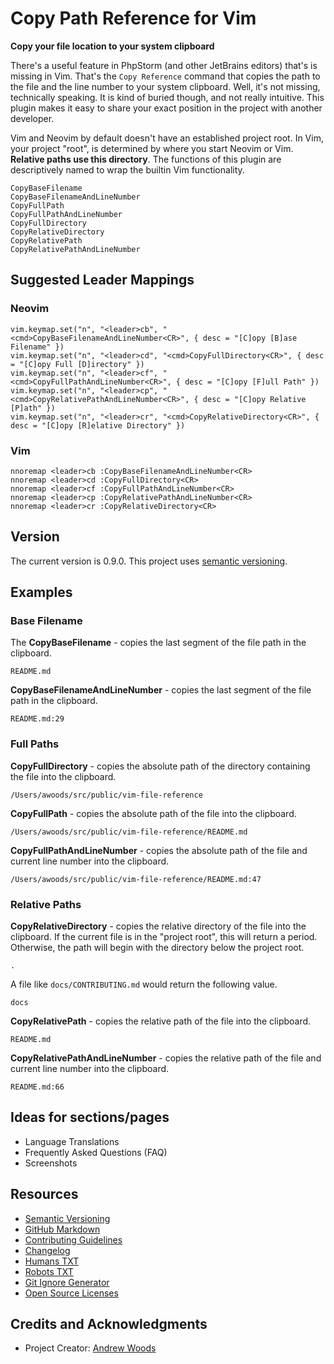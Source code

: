 
# Copy Path Reference for Vim

__Copy your file location to your system clipboard__

There's a useful feature in PhpStorm (and other JetBrains editors) that's is
missing in Vim. That's the `Copy Reference` command that copies the path to the
file and the line number to your system clipboard. Well, it's not missing,
technically speaking. It is kind of buried though, and not really intuitive.
This plugin makes it easy to share your exact position in the project with
another developer.

Vim and Neovim by default doesn't have an established project root. In Vim,
your project "root", is determined by where you start Neovim or Vim. __Relative
paths use this directory__. The functions of this plugin are descriptively
named to wrap the builtin Vim functionality.

```
CopyBaseFilename
CopyBaseFilenameAndLineNumber
CopyFullPath
CopyFullPathAndLineNumber
CopyFullDirectory
CopyRelativeDirectory
CopyRelativePath
CopyRelativePathAndLineNumber
```

## Suggested Leader Mappings

### Neovim

```
vim.keymap.set("n", "<leader>cb", "<cmd>CopyBaseFilenameAndLineNumber<CR>", { desc = "[C]opy [B]ase Filename" })
vim.keymap.set("n", "<leader>cd", "<cmd>CopyFullDirectory<CR>", { desc = "[C]opy Full [D]irectory" })
vim.keymap.set("n", "<leader>cf", "<cmd>CopyFullPathAndLineNumber<CR>", { desc = "[C]opy [F]ull Path" })
vim.keymap.set("n", "<leader>cp", "<cmd>CopyRelativePathAndLineNumber<CR>", { desc = "[C]opy Relative [P]ath" })
vim.keymap.set("n", "<leader>cr", "<cmd>CopyRelativeDirectory<CR>", { desc = "[C]opy [R]elative Directory" })
```

### Vim

```
nnoremap <leader>cb :CopyBaseFilenameAndLineNumber<CR>
nnoremap <leader>cd :CopyFullDirectory<CR>
nnoremap <leader>cf :CopyFullPathAndLineNumber<CR>
nnoremap <leader>cp :CopyRelativePathAndLineNumber<CR>
nnoremap <leader>cr :CopyRelativeDirectory<CR>
```

## Version

The current version is 0.9.0. This project uses [semantic versioning](http://semver.org).


## Examples

### Base Filename

The **CopyBaseFilename** - copies the last segment of the file path in the
clipboard.

```
README.md
```

**CopyBaseFilenameAndLineNumber** - copies the last segment of the file path in
the clipboard.

```
README.md:29
```

### Full Paths

**CopyFullDirectory** - copies the absolute path of the directory containing
the file into the clipboard.

```
/Users/awoods/src/public/vim-file-reference
```

**CopyFullPath** - copies the absolute path of the file into the clipboard.

```
/Users/awoods/src/public/vim-file-reference/README.md
```

**CopyFullPathAndLineNumber** - copies the absolute path of the file and
current line number into the clipboard.

```
/Users/awoods/src/public/vim-file-reference/README.md:47
```

### Relative Paths

**CopyRelativeDirectory** - copies the relative directory of the file into the
clipboard. If the current file is in the "project root", this will return
a period. Otherwise, the path will begin with the directory below the project
root.

```
.
```

A file like `docs/CONTRIBUTING.md` would return the following value.

```
docs
```

**CopyRelativePath** - copies the relative path of the file into the clipboard.

```
README.md
```

**CopyRelativePathAndLineNumber** - copies the relative path of the file and
current line number into the clipboard.

```
README.md:66
```

## Ideas for sections/pages

* Language Translations
* Frequently Asked Questions (FAQ)
* Screenshots



## Resources

* [Semantic Versioning](http://semver.org)
* [GitHub Markdown](https://help.github.com/categories/writing-on-github/)
* [Contributing Guidelines](https://help.github.com/articles/setting-guidelines-for-repository-contributors/)
* [Changelog](docs/CHANGELOG.md)
* [Humans TXT](http://humanstxt.org/)
* [Robots TXT](http://www.robotstxt.org/) 
* [Git Ignore Generator](https://www.gitignore.io/)
* [Open Source Licenses](http://opensource.org/licenses/GPL-3.0)



## Credits and Acknowledgments

* Project Creator: [Andrew Woods](https://andrewwoods.net)

